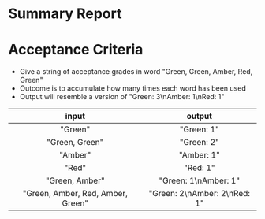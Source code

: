 # Summary Report

# Acceptance Criteria
  - Give a string of acceptance grades in word "Green, Green, Amber, Red, Green"
  - Outcome is to accumulate how many times each word has been used
  - Output will resemble a version of "Green: 3\nAmber: 1\nRed: 1"

|  input         |   output     |
|   :--:         |  :--:        |
| "Green"        |   "Green: 1" |
| "Green, Green" |   "Green: 2" |
|"Amber"         |   "Amber: 1" |
| "Red"          |   "Red: 1"   |
| "Green, Amber" |   "Green: 1\nAmber: 1"|
| "Green, Amber, Red, Amber, Green" | "Green: 2\nAmber: 2\nRed: 1" |
